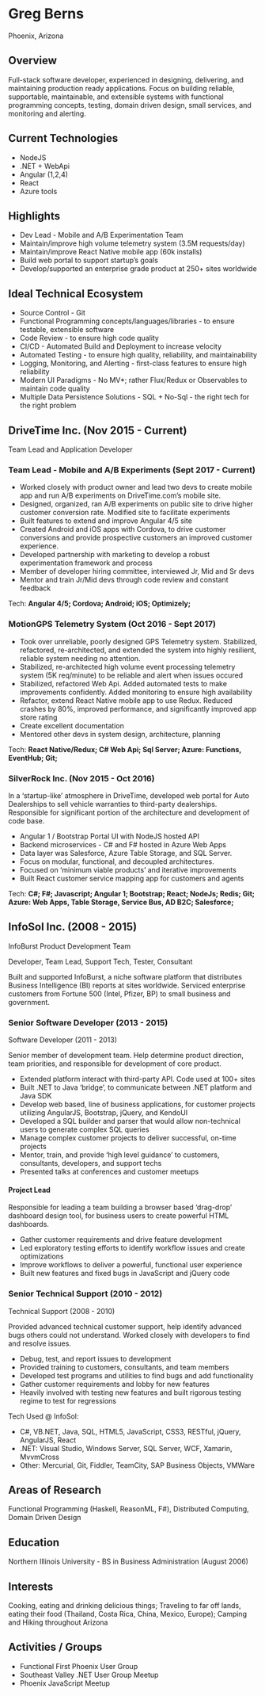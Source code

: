 # Greg Berns
Phoenix, Arizona

## Overview

Full-stack software developer, experienced in designing, delivering, and maintaining production ready applications. Focus on building reliable, supportable, maintainable, and extensible systems with functional programming concepts, testing, domain driven design, small services, and monitoring and alerting.

## Current Technologies

* NodeJS
* .NET + WebApi
* Angular (1,2,4)
* React
* Azure tools

## Highlights
* Dev Lead - Mobile and A/B Experimentation Team
* Maintain/improve high volume telemetry system (3.5M requests/day)
* Maintain/improve React Native mobile app (60k installs)
* Build web portal to support startup’s goals
* Develop/supported an enterprise grade product at 250+ sites worldwide

## Ideal Technical Ecosystem
* Source Control - Git
* Functional Programming concepts/languages/libraries - to ensure testable, extensible software
* Code Review - to ensure high code quality
* CI/CD - Automated Build and Deployment to increase velocity
* Automated Testing - to ensure high quality, reliability, and maintainability
* Logging, Monitoring, and Alerting - first-class features to ensure high reliability
* Modern UI Paradigms - No MV*; rather Flux/Redux or Observables to maintain code quality
* Multiple Data Persistence Solutions - SQL + No-Sql - the right tech for the right problem

## DriveTime Inc.  (Nov 2015 - Current)

Team Lead and Application Developer

### Team Lead - Mobile and A/B Experiments (Sept 2017 - Current)

* Worked closely with product owner and lead two devs to create mobile app and run A/B experiments on DriveTime.com’s mobile site.
* Designed, organized, ran A/B experiments on public site to drive higher customer conversion rate. Modified site to facilitate experiments
* Built features to extend and improve Angular 4/5 site
* Created Android and iOS apps with Cordova, to drive customer conversions and provide prospective customers an improved customer experience.
* Developed partnership with marketing to develop a robust experimentation framework and process
* Member of developer hiring committee, interviewed Jr, Mid and Sr devs
* Mentor and train Jr/Mid devs through code review and constant feedback

Tech: **Angular 4/5; Cordova; Android; iOS; Optimizely;**

### MotionGPS Telemetry System (Oct 2016 - Sept 2017)

* Took over unreliable, poorly designed GPS Telemetry system. Stabilized, refactored, re-architected, and extended the system into highly resilient, reliable system needing no attention.
* Stabilized, re-architected high volume event processing telemetry system (5K req/minute) to be reliable and alert when issues occured
* Stabilized, refactored Web Api. Added automated tests to make improvements confidently. Added monitoring to ensure high availability
* Refactor, extend React Native mobile app to use Redux. Reduced crashes by 80%, improved performance, and significantly improved app store rating
* Create excellent documentation
* Mentored other devs in system design, architecture, planning

Tech: **React Native/Redux; C# Web Api; Sql Server; Azure: Functions, EventHub; Git;**

### SilverRock Inc. (Nov 2015 - Oct 2016)

In a ‘startup-like’ atmosphere in DriveTime, developed web portal for Auto Dealerships to sell vehicle warranties to third-party dealerships. Responsible for significant portion of the architecture and development of code base.

* Angular 1 / Bootstrap Portal UI with NodeJS hosted API
* Backend microservices - C# and F# hosted in Azure Web Apps 
* Data layer was Salesforce, Azure Table Storage, and SQL Server.
* Focus on modular, functional, and decoupled architectures.
* Focused on ‘minimum viable products’ and iterative improvements
* Built React customer service mapping app for customers and agents

Tech: **C#; F#; Javascript; Angular 1; Bootstrap; React; NodeJs; Redis; Git; Azure: Web Apps, Table Storage, Service Bus, AD B2C; Salesforce;**

## InfoSol Inc. (2008 - 2015)

InfoBurst Product Development Team 

Developer, Team Lead, Support Tech, Tester, Consultant

Built and supported InfoBurst, a niche software platform that distributes Business Intelligence (BI) reports at sites worldwide. Serviced enterprise customers from Fortune 500 (Intel, Pfizer, BP) to small business and government.

### Senior Software Developer  (2013 - 2015)

Software Developer (2011 - 2013)

Senior member of development team. Help determine product direction, team priorities, and responsible for development of core product.

* Extended platform interact with third-party API. Code used at 100+ sites
* Built .NET to Java ‘bridge’, to communicate between .NET platform and Java SDK
* Develop web based, line of business applications, for customer projects utilizing AngularJS, Bootstrap, jQuery, and KendoUI 
* Developed a SQL builder and parser that would allow non-technical users to generate complex SQL queries
* Manage complex customer projects to deliver successful, on-time projects
* Mentor, train, and provide ‘high level guidance’ to customers, consultants, developers, and support techs
* Presented talks at conferences and customer meetups

#### Project Lead

Responsible for leading a team building a browser based ‘drag-drop’ dashboard design tool, for business users to create powerful HTML dashboards.

* Gather customer requirements and drive feature development
* Led exploratory testing efforts to identify workflow issues and create optimizations 
* Improve workflows to deliver a powerful, functional user experience
* Built new features and fixed bugs in JavaScript and jQuery code

### Senior Technical Support  (2010 - 2012)

Technical Support (2008 - 2010)

Provided advanced technical customer support, help identify advanced bugs others could not understand. Worked closely with developers to find and resolve issues.

* Debug, test, and report issues to development
* Provided training to customers, consultants, and team members
* Developed test programs and utilities to find bugs and add functionality
* Gather customer requirements and lobby for new features
* Heavily involved with testing new features and built rigorous testing regime to test for regressions

Tech Used @ InfoSol:
* C#, VB.NET,  Java, SQL, HTML5, JavaScript, CSS3, RESTful, jQuery, AngularJS, React 
* .NET: Visual Studio, Windows Server, SQL Server, WCF, Xamarin, MvvmCross
* Other: Mercurial, Git, Fiddler, TeamCity, SAP Business Objects, VMWare

## Areas of Research
Functional Programming (Haskell, ReasonML, F#), Distributed Computing, Domain Driven Design

## Education
Northern Illinois University - BS in Business Administration (August 2006)

## Interests
Cooking, eating and drinking delicious things; Traveling to far off lands, eating their food (Thailand, Costa Rica, China, Mexico, Europe); Camping and Hiking throughout Arizona

## Activities / Groups

* Functional First Phoenix User Group
* Southeast Valley .NET User Group Meetup
* Phoenix JavaScript Meetup
